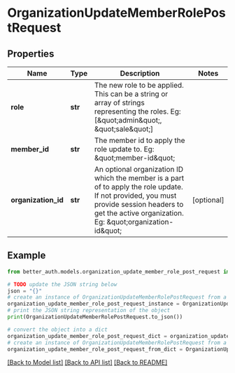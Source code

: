 # OrganizationUpdateMemberRolePostRequest


## Properties

Name | Type | Description | Notes
------------ | ------------- | ------------- | -------------
**role** | **str** | The new role to be applied. This can be a string or array of strings representing the roles. Eg: [\&quot;admin\&quot;, \&quot;sale\&quot;] | 
**member_id** | **str** | The member id to apply the role update to. Eg: \&quot;member-id\&quot; | 
**organization_id** | **str** | An optional organization ID which the member is a part of to apply the role update. If not provided, you must provide session headers to get the active organization. Eg: \&quot;organization-id\&quot; | [optional] 

## Example

```python
from better_auth.models.organization_update_member_role_post_request import OrganizationUpdateMemberRolePostRequest

# TODO update the JSON string below
json = "{}"
# create an instance of OrganizationUpdateMemberRolePostRequest from a JSON string
organization_update_member_role_post_request_instance = OrganizationUpdateMemberRolePostRequest.from_json(json)
# print the JSON string representation of the object
print(OrganizationUpdateMemberRolePostRequest.to_json())

# convert the object into a dict
organization_update_member_role_post_request_dict = organization_update_member_role_post_request_instance.to_dict()
# create an instance of OrganizationUpdateMemberRolePostRequest from a dict
organization_update_member_role_post_request_from_dict = OrganizationUpdateMemberRolePostRequest.from_dict(organization_update_member_role_post_request_dict)
```
[[Back to Model list]](../README.md#documentation-for-models) [[Back to API list]](../README.md#documentation-for-api-endpoints) [[Back to README]](../README.md)


